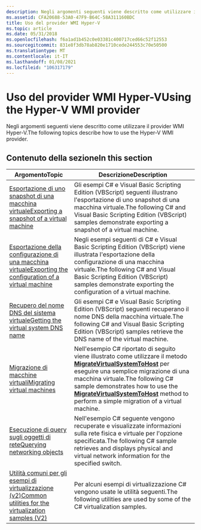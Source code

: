 ```yaml
---
description: Negli argomenti seguenti viene descritto come utilizzare il provider WMI Hyper-V.
ms.assetid: CFA20688-53A0-47F9-B64C-58A311160BDC
title: Uso del provider WMI Hyper-V
ms.topic: article
ms.date: 05/31/2018
ms.openlocfilehash: f6a1ad1b452c0e03381c400717ced66c52f12553
ms.sourcegitcommit: 831e8f3db78ab820e1710cede244553c70e50500
ms.translationtype: MT
ms.contentlocale: it-IT
ms.lasthandoff: 01/08/2021
ms.locfileid: "106317179"
---
```

# <a name="using-the-hyper-v-wmi-provider"></a><span data-ttu-id="e528f-103">Uso del provider WMI Hyper-V</span><span class="sxs-lookup"><span data-stu-id="e528f-103">Using the Hyper-V WMI provider</span></span>

<span data-ttu-id="e528f-104">Negli argomenti seguenti viene descritto come utilizzare il provider WMI Hyper-V.</span><span class="sxs-lookup"><span data-stu-id="e528f-104">The following topics describe how to use the Hyper-V WMI provider.</span></span>

## <a name="in-this-section"></a><span data-ttu-id="e528f-105">Contenuto della sezione</span><span class="sxs-lookup"><span data-stu-id="e528f-105">In this section</span></span>



| <span data-ttu-id="e528f-106">Argomento</span><span class="sxs-lookup"><span data-stu-id="e528f-106">Topic</span></span>                                                                                                                     | <span data-ttu-id="e528f-107">Descrizione</span><span class="sxs-lookup"><span data-stu-id="e528f-107">Description</span></span>                                                                                                                                                                                                                    |
|---------------------------------------------------------------------------------------------------------------------------|--------------------------------------------------------------------------------------------------------------------------------------------------------------------------------------------------------------------------------|
| [<span data-ttu-id="e528f-108">Esportazione di uno snapshot di una macchina virtuale</span><span class="sxs-lookup"><span data-stu-id="e528f-108">Exporting a snapshot of a virtual machine</span></span>](exporting-virtual-machines.md)<br/>                                    | <span data-ttu-id="e528f-109">Gli esempi C# e Visual Basic Scripting Edition (VBScript) seguenti illustrano l'esportazione di uno snapshot di una macchina virtuale.</span><span class="sxs-lookup"><span data-stu-id="e528f-109">The following C# and Visual Basic Scripting Edition (VBScript) samples demonstrate exporting a snapshot of a virtual machine.</span></span><br/>                                                                                      |
| [<span data-ttu-id="e528f-110">Esportazione della configurazione di una macchina virtuale</span><span class="sxs-lookup"><span data-stu-id="e528f-110">Exporting the configuration of a virtual machine</span></span>](exporting-the-configuration-of-a-virtual-machine.md)<br/>       | <span data-ttu-id="e528f-111">Negli esempi seguenti di C# e Visual Basic Scripting Edition (VBScript) viene illustrata l'esportazione della configurazione di una macchina virtuale.</span><span class="sxs-lookup"><span data-stu-id="e528f-111">The following C# and Visual Basic Scripting Edition (VBScript) samples demonstrate exporting the configuration of a virtual machine.</span></span><br/>                                                                               |
| [<span data-ttu-id="e528f-112">Recupero del nome DNS del sistema virtuale</span><span class="sxs-lookup"><span data-stu-id="e528f-112">Getting the virtual system DNS name</span></span>](getting-the-virtual-system-dns-name.md)<br/>                                 | <span data-ttu-id="e528f-113">Gli esempi C# e Visual Basic Scripting Edition (VBScript) seguenti recuperano il nome DNS della macchina virtuale.</span><span class="sxs-lookup"><span data-stu-id="e528f-113">The following C# and Visual Basic Scripting Edition (VBScript) samples retrieve the DNS name of the virtual machine.</span></span><br/>                                                                                               |
| [<span data-ttu-id="e528f-114">Migrazione di macchine virtuali</span><span class="sxs-lookup"><span data-stu-id="e528f-114">Migrating virtual machines</span></span>](importing-virtual-machines.md)<br/>                                                   | <span data-ttu-id="e528f-115">Nell'esempio C# riportato di seguito viene illustrato come utilizzare il metodo [**MigrateVirtualSystemToHost**](migratevirtualsystemtohost-msvm-virtualsystemmigrationservice.md) per eseguire una semplice migrazione di una macchina virtuale.</span><span class="sxs-lookup"><span data-stu-id="e528f-115">The following C# sample demonstrates how to use the [**MigrateVirtualSystemToHost**](migratevirtualsystemtohost-msvm-virtualsystemmigrationservice.md) method to perform a simple migration of a virtual machine.</span></span><br/> |
| [<span data-ttu-id="e528f-116">Esecuzione di query sugli oggetti di rete</span><span class="sxs-lookup"><span data-stu-id="e528f-116">Querying networking objects</span></span>](querying-networking-objects.md)<br/>                                                 | <span data-ttu-id="e528f-117">Nell'esempio C# seguente vengono recuperate e visualizzate informazioni sulla rete fisica e virtuale per l'opzione specificata.</span><span class="sxs-lookup"><span data-stu-id="e528f-117">The following C# sample retrieves and displays physical and virtual network information for the specified switch.</span></span><br/>                                                                                                  |
| [<span data-ttu-id="e528f-118">Utilità comuni per gli esempi di virtualizzazione (v2)</span><span class="sxs-lookup"><span data-stu-id="e528f-118">Common utilities for the virtualization samples (V2)</span></span>](common-utilities-for-the-virtualization-samples-v2.md)<br/> | <span data-ttu-id="e528f-119">Per alcuni esempi di virtualizzazione C# vengono usate le utilità seguenti.</span><span class="sxs-lookup"><span data-stu-id="e528f-119">The following utilities are used by some of the C# virtualization samples.</span></span><br/>                                                                                                                                         |



 

 

 




